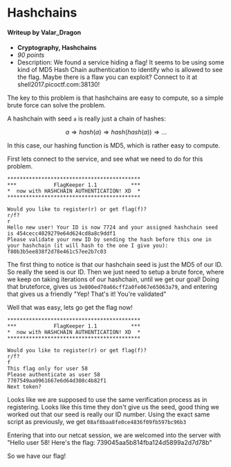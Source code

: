 # Hashchains
#### Writeup by Valar_Dragon

* **Cryptography, Hashchains**
* *90 points*
* Description: We found a service hiding a flag! It seems to be using some kind of MD5 Hash Chain authentication to identify who is allowed to see the flag. Maybe there is a flaw you can exploit? Connect to it at shell2017.picoctf.com:38130!

The key to this problem is that hashchains are easy to compute, so a simple brute force can solve the problem.

A hashchain with seed `a` is really just a chain of hashes:

$$ a \Rightarrow hash(a) \Rightarrow hash(hash(a)) \Rightarrow... $$

In this case, our hashing function is MD5, which is rather easy to compute.

First lets connect to the service, and see what we need to do for this problem.
```
*******************************************
***            FlagKeeper 1.1           ***
*  now with HASHCHAIN AUTHENTICATION! XD  *
*******************************************

Would you like to register(r) or get flag(f)?
r/f?
r
Hello new user! Your ID is now 7724 and your assigned hashchain seed is 454cecc4829279e64d624cd8a8c9ddf1
Please validate your new ID by sending the hash before this one in your hashchain (it will hash to the one I give you):
f80b3b5ee838f2d78e461c57ee2b7c03
```

The first thing to notice is that our hashchain seed is just the MD5 of our ID. So really the seed is our ID. Then we just need to setup a brute force, where we keep on taking iterations of our hashchain, until we get our goal! Doing that bruteforce, gives us `3e800ed70a66cff2a0fe067e65063a79`, and entering that gives us a friendly "Yep! That's it! You're validated"


Well that was easy, lets go get the flag now!
```
*******************************************
***            FlagKeeper 1.1           ***
*  now with HASHCHAIN AUTHENTICATION! XD  *
*******************************************

Would you like to register(r) or get flag(f)?
r/f?
f
This flag only for user 58
Please authenticate as user 58
7707549aa0961667e6d64d308c4b82f1
Next token?
```

Looks like we are supposed to use the same verification process as in registering. Looks like this time they don't give us the seed, good thing we worked out that our seed is really our ID number.
Using the exact same script as previously, we get `08af8baa8fe0ce4836f09fb597bc96b3`

Entering that into our netcat session, we are welcomed into the server with "Hello user 58! Here's the flag: 739045aa5b814fba124d5899a2d7d78b"

So we have our flag!
